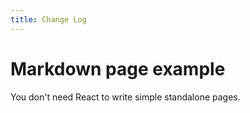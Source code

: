 ```yaml
---
title: Change Log
---
```


# Markdown page example

You don't need React to write simple standalone pages.
